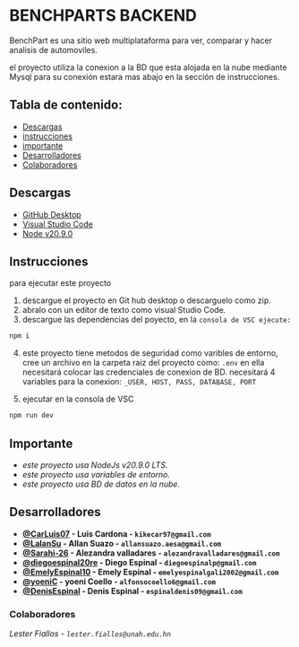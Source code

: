 # BENCHPARTS BACKEND 

BenchPart es una sitio web multiplataforma para ver, comparar y hacer analisis de automoviles.

el proyecto utiliza la conexion a la BD que esta alojada en la nube mediante Mysql para su conexión estara mas abajo en la sección de instrucciones.

## Tabla de contenido:
* [Descargas](#descargas)
* [instrucciones](#instrucciones)
* [importante](#importante)
* [Desarrolladores](#desarrolladores)
* [Colaboradores](#colaboradores)

## Descargas  
- [GitHub Desktop](https://desktop.github.com/)
- [Visual Studio Code](https://code.visualstudio.com/download)
- [Node v20.9.0](https://nodejs.org/en/blog/release/v20.9.0)

## Instrucciones
para ejecutar este proyecto 
1. descargue el proyecto en Git hub desktop o descarguelo como zip.
2. abralo con un editor de texto como visual Studio Code.
3. descargue las dependencias del poyecto, en la `consola de VSC ejecute:`

```bash
npm i
```
4. este proyecto tiene metodos de seguridad como varibles de entorno, cree un archivo en la carpeta raiz del proyecto como: `.env` en ella necesitará colocar las credenciales de conexion de BD.
necesitará 4 variables para la conexion: 
`_USER, HOST, PASS, DATABASE, PORT`

5. ejecutar en la consola de VSC
```bash
npm run dev
```

## Importante
* *este proyecto usa NodeJs v20.9.0 LTS.*
* *este proyecto usa variables de entorno.*
* *este proyecto usa BD de datos en la nube.*

## Desarrolladores
- **[@CarLuis07](https://github.com/CarLuis07/)  - Luis Cardona - `kikecar97@gmail.com`**
- **[@LalanSu](https://github.com/LalanSu)  - Allan Suazo  - `allansuazo.aesa@gmail.com`**
- **[@Sarahi-26](https://github.com/Sarahi-26)  - Alezandra valladares - `alezandravalladares@gmail.com`**
- **[@diegoespinal20re](https://github.com/diegoespinal20re)  - Diego Espinal - `diegoespinalp@gmail.com`**
- **[@EmelyEspinal10](https://github.com/EmelyEspinal10)  - Emely Espinal - `emelyespinalgali2002@gmail.com `**
- **[@yoeniC](https://github.com/yoeniC)  - yoeni Coello - `alfonsocoello6@gmail.com`**
- **[@DenisEspinal](https://github.com/DenisEspinal)  - Denis Espinal - `espinaldenis09@gmail.com`**


### Colaboradores
*Lester Fiallos - `lester.fiallos@unah.edu.hn`* 